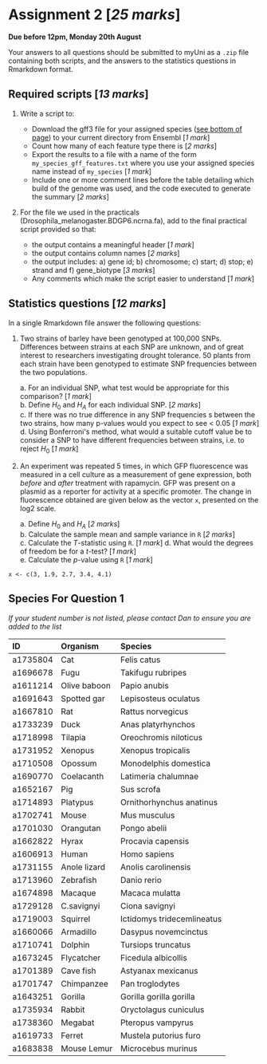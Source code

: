 # Assignment 2 [*25 marks*]

**Due before 12pm, Monday 20th August**

Your answers to all questions should be submitted to myUni as a `.zip` file containing both scripts, and the answers to the statistics questions in Rmarkdown format.

## Required scripts [*13 marks*]

1. Write a script to:
    + Download the gff3 file for your assigned species ([see bottom of page](#species-for-question-1)) to your current directory from Ensembl [*1 mark*]
    + Count how many of each feature type there is [*2 marks*]
    + Export the results to a file with a name of the form `my_species_gff_features.txt` where you use your assigned species name instead of `my_species` [*1 mark*]
    + Include one or more comment lines before the table detailing which build of the genome was used, and the code executed to generate the summary [*2 marks*]

2. For the file we used in the practicals (Drosophila_melanogaster.BDGP6.ncrna.fa), add to the final practical script provided so that:
    + the output contains a meaningful header [*1 mark*]
    + the output contains column names [*2 marks*]
    + the output includes: a) gene id; b) chromosome; c) start; d) stop; e) strand and f) gene_biotype [*3 marks*]
    + Any comments which make the script easier to understand [*1 mark*]

## Statistics questions [*12 marks*]

In a single Rmarkdown file answer the following questions:

1. Two strains of barley have been genotyped at 100,000 SNPs. Differences between strains at each SNP are unknown, and of great interest to researchers investigating drought tolerance. 50 plants from each strain have been genotyped to estimate SNP frequencies between the two populations.

    a. For an individual SNP, what test would be appropriate for this comparison? [*1 mark*]  
    b. Define $H_0$ and $H_A$ for each individual SNP. [*2 marks*]  
    c. If there was no true difference in any SNP frequencies s between the two strains, how many p-values would you expect to see < 0.05 [*1 mark*]  
    d. Using Bonferroni's method, what would a suitable cutoff value be to consider a SNP to have different frequencies between strains, i.e. to reject $H_0$ [*1 mark*]


2. An experiment was repeated 5 times, in which GFP fluorescence was measured in a cell culture as a measurement of gene expression, both *before* and *after* treatment with rapamycin.
GFP was present on a plasmid as a reporter for activity at a specific promoter.
The change in fluorescence obtained are given below as the vector `x`, presented on the log2 scale.  

    a. Define $H_0$ and $H_A$ [*2 marks*]  
    b. Calculate the sample mean and sample variance in `R` [*2 marks*]  
    c. Calculate the *T*-statistic using `R`. [*1 mark*]
    d. What would the degrees of freedom be for a *t*-test? [*1 mark*]  
    e. Calculate the *p*-value using `R` [*1 mark*]


```{r}
x <- c(3, 1.9, 2.7, 3.4, 4.1)
```


## Species For Question 1

*If your student number is not listed, please contact Dan to ensure you are added to the list*

|ID       |Organism     |Species                    |
|:--------|:------------|:--------------------------|
|a1735804 |Cat          |Felis catus                |
|a1696678 |Fugu         |Takifugu rubripes          |
|a1611214 |Olive baboon |Papio anubis               |
|a1691643 |Spotted gar  |Lepisosteus oculatus       |
|a1667810 |Rat          |Rattus norvegicus          |
|a1733239 |Duck         |Anas platyrhynchos         |
|a1718998 |Tilapia      |Oreochromis niloticus      |
|a1731952 |Xenopus      |Xenopus tropicalis         |
|a1710508 |Opossum      |Monodelphis domestica      |
|a1690770 |Coelacanth   |Latimeria chalumnae        |
|a1652167 |Pig          |Sus scrofa                 |
|a1714893 |Platypus     |Ornithorhynchus anatinus   |
|a1702741 |Mouse        |Mus musculus               |
|a1701030 |Orangutan    |Pongo abelii               |
|a1662822 |Hyrax        |Procavia capensis          |
|a1606913 |Human        |Homo sapiens               |
|a1731155 |Anole lizard |Anolis carolinensis        |
|a1713960 |Zebrafish    |Danio rerio                |
|a1674898 |Macaque      |Macaca mulatta             |
|a1729128 |C.savignyi   |Ciona savignyi             |
|a1719003 |Squirrel     |Ictidomys tridecemlineatus |
|a1660066 |Armadillo    |Dasypus novemcinctus       |
|a1710741 |Dolphin      |Tursiops truncatus         |
|a1673245 |Flycatcher   |Ficedula albicollis        |
|a1701389 |Cave fish    |Astyanax mexicanus         |
|a1701747 |Chimpanzee   |Pan troglodytes            |
|a1643251 |Gorilla      |Gorilla gorilla gorilla    |
|a1735934 |Rabbit       |Oryctolagus cuniculus      |
|a1738360 |Megabat      |Pteropus vampyrus          |
|a1619733 |Ferret       |Mustela putorius furo      |
|a1683838 |Mouse Lemur  |Microcebus murinus         |
